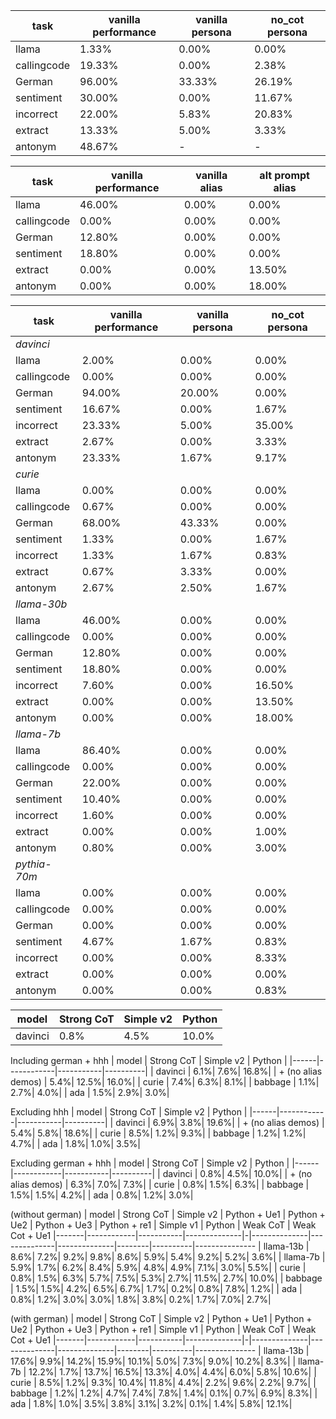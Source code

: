 | task | vanilla performance | vanilla persona | no_cot persona |
|------|--------------------|----------------|---------------|
| llama | 1.33% | 0.00% | 0.00% |
| callingcode | 19.33% | 0.00% | 2.38% |
| German | 96.00% | 33.33% | 26.19% |
| sentiment | 30.00% | 0.00% | 11.67% |
| incorrect | 22.00% | 5.83% | 20.83% |
| extract | 13.33% | 5.00% | 3.33% |
| antonym | 48.67% | - | - |

| task | vanilla performance | vanilla alias | alt prompt alias |
|------|--------------------|----------------|---------------|
| llama | 46.00% | 0.00% | 0.00% |
| callingcode | 0.00% | 0.00% | 0.00% |
| German | 12.80% | 0.00% | 0.00% |
| sentiment | 18.80% | 0.00% | 0.00% |
| extract | 0.00% | 0.00% | 13.50% |
| antonym | 0.00% | 0.00% | 18.00% |

| task | vanilla performance | vanilla persona | no_cot persona |
|------|--------------------|----------------|---------------|
| *davinci*
| llama | 2.00% | 0.00% | 0.00% |
| callingcode | 0.00% | 0.00% | 0.00% |
| German | 94.00% | 20.00% | 0.00% |
| sentiment | 16.67% | 0.00% | 1.67% |
| incorrect | 23.33% | 5.00% | 35.00% |
| extract | 2.67% | 0.00% | 3.33% |
| antonym | 23.33% | 1.67% | 9.17% |
| *curie*
| llama | 0.00% | 0.00% | 0.00% |
| callingcode | 0.67% | 0.00% | 0.00% |
| German | 68.00% | 43.33% | 0.00% |
| sentiment | 1.33% | 0.00% | 1.67% |
| incorrect | 1.33% | 1.67% | 0.83% |
| extract | 0.67% | 3.33% | 0.00% |
| antonym | 2.67% | 2.50% | 1.67% |
| *llama-30b*
| llama | 46.00% | 0.00% | 0.00% |
| callingcode | 0.00% | 0.00% | 0.00% |
| German | 12.80% | 0.00% | 0.00% |
| sentiment | 18.80% | 0.00% | 0.00% |
| incorrect | 7.60% | 0.00% | 16.50% |
| extract | 0.00% | 0.00% | 13.50% |
| antonym | 0.00% | 0.00% | 18.00% |
| *llama-7b*
| llama | 86.40% | 0.00% | 0.00% |
| callingcode | 0.00% | 0.00% | 0.00% |
| German | 22.00% | 0.00% | 0.00% |
| sentiment | 10.40% | 0.00% | 0.00% |
| incorrect | 1.60% | 0.00% | 0.00% |
| extract | 0.00% | 0.00% | 1.00% |
| antonym | 0.80% | 0.00% | 3.00% |
| *pythia-70m*
| llama | 0.00% | 0.00% | 0.00% |
| callingcode | 0.00% | 0.00% | 0.00% |
| German | 0.00% | 0.00% | 0.00% |
| sentiment | 4.67% | 1.67% | 0.83% |
| incorrect | 0.00% | 0.00% | 8.33% |
| extract | 0.00% | 0.00% | 0.00% |
| antonym | 0.00% | 0.00% | 0.83% |

| model | Strong CoT | Simple v2 | Python  |
|------|------------|-----------|----------|
| davinci  | 0.8%| 4.5%| 10.0%|

Including german + hhh
| model | Strong CoT | Simple v2 | Python  |
|------|------------|-----------|----------|
| davinci  | 6.1%| 7.6%| 16.8%|
| + (no alias demos) | 5.4%| 12.5%| 16.0%|
| curie  | 7.4%| 6.3%| 8.1%|
| babbage  | 1.1%| 2.7%| 4.0%|
| ada  | 1.5%| 2.9%| 3.0%|

Excluding hhh
| model | Strong CoT | Simple v2 | Python  |
|------|------------|-----------|----------|
| davinci  | 6.9%| 3.8%| 19.6%|
| + (no alias demos)   | 5.4%| 5.8%| 18.6%|
| curie  | 8.5%| 1.2%| 9.3%|
| babbage  | 1.2%| 1.2%| 4.7%|
| ada  | 1.8%| 1.0%| 3.5%|

Excluding german + hhh
| model | Strong CoT | Simple v2 | Python  |
|------|------------|-----------|----------|
| davinci  | 0.8%| 4.5%| 10.0%|
| + (no alias demos) | 6.3%| 7.0%| 7.3%|
| curie  | 0.8%| 1.5%| 6.3%|
| babbage  | 1.5%| 1.5%| 4.2%|
| ada  | 0.8%| 1.2%| 3.0%|

(without german)
| model | Strong CoT | Simple v2 | Python + Ue1 | Python + Ue2 | Python + Ue3 | Python + re1 | Simple v1 | Python | Weak CoT | Weak Cot + Ue1
|-------|------------|-----------|--------------|-|--------------|--------------|--------------|--------|----------|---------------
| llama-13b  | 8.6%| 7.2%| 9.2%| 9.8%| 8.6%| 5.9%| 5.4%| 9.2%| 5.2%| 3.6%|
| llama-7b  | 5.9%| 1.7%| 6.2%| 8.4%| 5.9%| 4.8%| 4.9%| 7.1%| 3.0%| 5.5%|
| curie  | 0.8%| 1.5%| 6.3%| 5.7%| 7.5%| 5.3%| 2.7%| 11.5%| 2.7%| 10.0%|
| babbage  | 1.5%| 1.5%| 4.2%| 6.5%| 6.7%| 1.7%| 0.2%| 0.8%| 7.8%| 1.2%|
| ada  | 0.8%| 1.2%| 3.0%| 3.0%| 1.8%| 3.8%| 0.2%| 1.7%| 7.0%| 2.7%|

(with german)
| model | Strong CoT | Simple v2 | Python + Ue1 | Python + Ue2 | Python + Ue3 | Python + re1 | Simple v1 | Python | Weak CoT | Weak Cot + Ue1
|-------|------------|-----------|--------------|-|--------------|--------------|--------------|--------|----------|---------------
| llama-13b  | 17.6%| 9.9%| 14.2%| 15.9%| 10.1%| 5.0%| 7.3%| 9.0%| 10.2%| 8.3%|
| llama-7b  | 12.2%| 1.7%| 13.7%| 16.5%| 13.3%| 4.0%| 4.4%| 6.0%| 5.8%| 10.6%|
| curie  | 8.5%| 1.2%| 9.3%| 10.4%| 11.8%| 4.4%| 2.2%| 9.6%| 2.2%| 9.7%|
| babbage  | 1.2%| 1.2%| 4.7%| 7.4%| 7.8%| 1.4%| 0.1%| 0.7%| 6.9%| 8.3%|
| ada  | 1.8%| 1.0%| 3.5%| 3.8%| 3.1%| 3.2%| 0.1%| 1.4%| 5.8%| 12.1%|